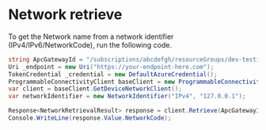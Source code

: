 # Network retrieve

To get the Network name from a network identifier (IPv4/IPv6/NetworkCode), run the following code.

```C# Snippet:APC_Sample_NetworkRetrievalTest
string ApcGatewayId = "/subscriptions/abcdefgh/resourceGroups/dev-testing-eastus/providers/Microsoft.programmableconnectivity/gateways/apcg-eastus";
Uri _endpoint = new Uri("https://your-endpoint-here.com");
TokenCredential _credential = new DefaultAzureCredential();
ProgrammableConnectivityClient baseClient = new ProgrammableConnectivityClient(_endpoint, _credential);
var client = baseClient.GetDeviceNetworkClient();
var networkIdentifier = new NetworkIdentifier("IPv4", "127.0.0.1");

Response<NetworkRetrievalResult> response = client.Retrieve(ApcGatewayId, networkIdentifier);
Console.WriteLine(response.Value.NetworkCode);
```
